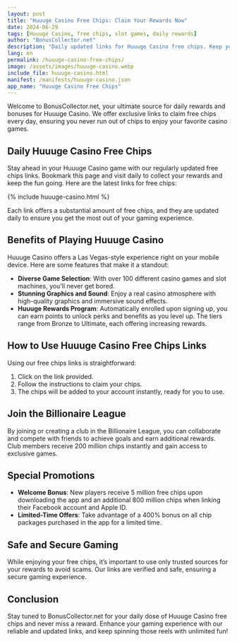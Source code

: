 ```yaml
---
layout: post
title: "Huuuge Casino Free Chips: Claim Your Rewards Now"
date: 2024-06-29
tags: [Huuuge Casino, free chips, slot games, daily rewards]
author: "BonusCollector.net"
description: "Daily updated links for Huuuge Casino free chips. Keep your gameplay exciting and uninterrupted with our verified free chip offers."
lang: en
permalink: /huuuge-casino-free-chips/
image: /assets/images/huuuge-casino.webp
include_file: huuuge-casino.html
manifest: /manifests/huuuge-casino.json
app_name: "Huuuge Casino Free Chips"
---
```


Welcome to BonusCollector.net, your ultimate source for daily rewards and bonuses for Huuuge Casino. We offer exclusive links to claim free chips every day, ensuring you never run out of chips to enjoy your favorite casino games.

## Daily Huuuge Casino Free Chips

Stay ahead in your Huuuge Casino game with our regularly updated free chips links. Bookmark this page and visit daily to collect your rewards and keep the fun going. Here are the latest links for free chips:

{% include huuuge-casino.html %}

Each link offers a substantial amount of free chips, and they are updated daily to ensure you get the most out of your gaming experience.

## Benefits of Playing Huuuge Casino

Huuuge Casino offers a Las Vegas-style experience right on your mobile device. Here are some features that make it a standout:

- **Diverse Game Selection**: With over 100 different casino games and slot machines, you’ll never get bored.
- **Stunning Graphics and Sound**: Enjoy a real casino atmosphere with high-quality graphics and immersive sound effects.
- **Huuuge Rewards Program**: Automatically enrolled upon signing up, you can earn points to unlock perks and benefits as you level up. The tiers range from Bronze to Ultimate, each offering increasing rewards.

## How to Use Huuuge Casino Free Chips Links

Using our free chips links is straightforward:
1. Click on the link provided.
2. Follow the instructions to claim your chips.
3. The chips will be added to your account instantly, ready for you to use.

## Join the Billionaire League

By joining or creating a club in the Billionaire League, you can collaborate and compete with friends to achieve goals and earn additional rewards. Club members receive 200 million chips instantly and gain access to exclusive games.

## Special Promotions

- **Welcome Bonus**: New players receive 5 million free chips upon downloading the app and an additional 800 million chips when linking their Facebook account and Apple ID.
- **Limited-Time Offers**: Take advantage of a 400% bonus on all chip packages purchased in the app for a limited time.

## Safe and Secure Gaming

While enjoying your free chips, it’s important to use only trusted sources for your rewards to avoid scams. Our links are verified and safe, ensuring a secure gaming experience.

## Conclusion

Stay tuned to BonusCollector.net for your daily dose of Huuuge Casino free chips and never miss a reward. Enhance your gaming experience with our reliable and updated links, and keep spinning those reels with unlimited fun!